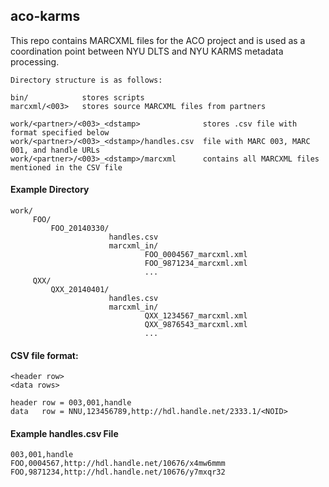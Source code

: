 ## aco-karms

This repo contains MARCXML files for the ACO project and is used as a
coordination point between NYU DLTS and NYU KARMS metadata processing.

```
Directory structure is as follows:

bin/            stores scripts
marcxml/<003>   stores source MARCXML files from partners

work/<partner>/<003>_<dstamp>              stores .csv file with format specified below
work/<partner>/<003>_<dstamp>/handles.csv  file with MARC 003, MARC 001, and handle URLs
work/<partner>/<003>_<dstamp>/marcxml      contains all MARCXML files mentioned in the CSV file
```
#### Example Directory
```
work/
     FOO/
         FOO_20140330/
                      handles.csv
                      marcxml_in/
                              FOO_0004567_marcxml.xml
                              FOO_9871234_marcxml.xml
                              ...
     QXX/
         QXX_20140401/
                      handles.csv
                      marcxml_in/
                              QXX_1234567_marcxml.xml
                              QXX_9876543_marcxml.xml
                              ...
```
#### CSV file format:
```
<header row>
<data rows>

header row = 003,001,handle
data   row = NNU,123456789,http://hdl.handle.net/2333.1/<NOID>
```
#### Example handles.csv File
```
003,001,handle
FOO,0004567,http://hdl.handle.net/10676/x4mw6mmm
FOO,9871234,http://hdl.handle.net/10676/y7mxqr32
```
